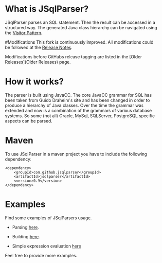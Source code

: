 # What is JSqlParser?
JSqlParser parses an SQL statement. Then the result can be accessed in a structured way. 
The generated Java class hierarchy can be navigated using the [Visitor Pattern](http://en.wikipedia.org/wiki/Visitor_pattern).

#Modifications
This fork is continuously improved. All modifications could be followed at the
[Release Notes](https://github.com/JSQLParser/JSqlParser/releases).

Modifications before GitHubs release tagging are listed in the [Older Releases](Older Releases) page.

# How it works?
The parser is built using JavaCC. The core JavaCC grammar for SQL has been taken from Guido Draheim's site and has been changed in order to produce a hierarchy of Java classes. 
Over the time the grammar was extended and now is a combination of the grammars of various database systems. So some (not all) Oracle, MySql, SQLServer, PostgreSQL specific aspects can be parsed.

# Maven
To use JSqlParser in a maven project you have to include the following dependency:

```
<dependency>
    <groupId>com.github.jsqlparser</groupId>
    <artifactId>jsqlparser</artifactId>
    <version>0.9</version>
</dependency>
```


# Examples
Find some examples of JSqlParsers usage.
* Parsing [here](wiki/Examples-of-SQL-parsing). 
* Building [here](wiki/Examples-of-SQL-building).

* Simple expression evaluation [here](wiki/Example-of-expression-evaluation)

Feel free to provide more examples. 